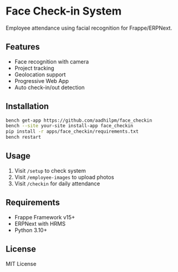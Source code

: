 # Face Check-in System

Employee attendance using facial recognition for Frappe/ERPNext.

## Features

- Face recognition with camera
- Project tracking 
- Geolocation support
- Progressive Web App
- Auto check-in/out detection

## Installation

```bash
bench get-app https://github.com/aadhilpm/face_checkin
bench --site your-site install-app face_checkin
pip install -r apps/face_checkin/requirements.txt
bench restart
```

## Usage

1. Visit `/setup` to check system
2. Visit `/employee-images` to upload photos  
3. Visit `/checkin` for daily attendance

## Requirements

- Frappe Framework v15+
- ERPNext with HRMS
- Python 3.10+

## License

MIT License